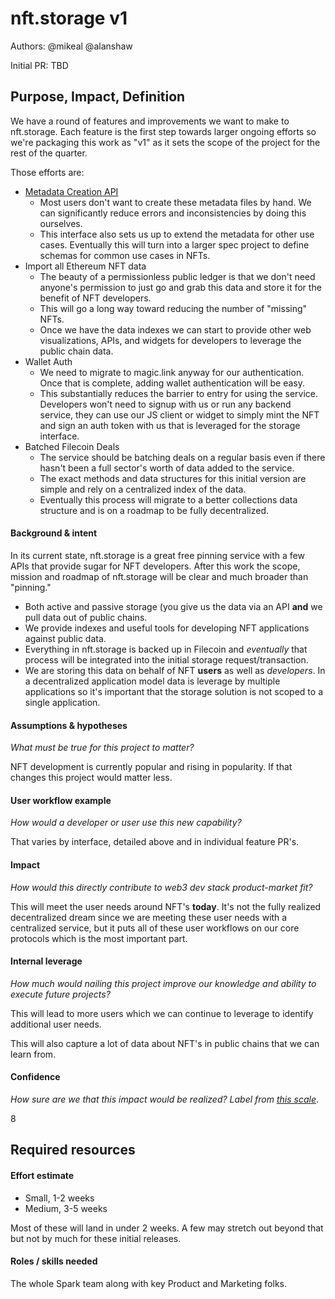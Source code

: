 # nft.storage v1 

Authors: @mikeal @alanshaw

Initial PR: TBD <!-- Reference the PR first proposing this document. Oooh, self-reference! -->

## Purpose, Impact, Definition 

We have a round of features and improvements we want to make to nft.storage.
Each feature is the first step towards larger ongoing efforts so we're packaging
this work as "v1" as it sets the scope of the project for the rest of the quarter.

Those efforts are:

* [Metadata Creation API](https://github.com/ipfs-shipyard/nft.storage/pull/56)
  * Most users don't want to create these metadata files by hand. We can significantly reduce
  errors and inconsistencies by doing this ourselves.
  * This interface also sets us up to extend the metadata for other use cases. Eventually this
  will turn into a larger spec project to define schemas for common use cases in NFTs.
* Import all Ethereum NFT data
  * The beauty of a permissionless public ledger is that we don't need anyone's permission
  to just go and grab this data and store it for the benefit of NFT developers.
  * This will go a long way toward reducing the number of "missing" NFTs.
  * Once we have the data indexes we can start to provide other web visualizations, APIs, and
  widgets for developers to leverage the public chain data.
* Wallet Auth
  * We need to migrate to magic.link anyway for our authentication. Once that is complete,
  adding wallet authentication will be easy.
  * This substantially reduces the barrier to entry for using the service. Developers
  won't need to signup with us or run any backend service, they can use our JS client
  or widget to simply mint the NFT and sign an auth token with us that is leveraged for the
  storage interface.
* Batched Filecoin Deals
  * The service should be batching deals on a regular basis even if there hasn't been a full
  sector's worth of data added to the service.
  * The exact methods and data structures for this initial version are simple and rely on 
  a centralized index of the data.
  * Eventually this process will migrate to a better collections data structure and is on a roadmap
  to be fully decentralized.

#### Background &amp; intent

In its current state, nft.storage is a great free pinning service with a few APIs that provide
sugar for NFT developers. After this work the scope, mission and roadmap of nft.storage will be clear
and much broader than "pinning."

* Both active and passive storage (you give us the data via an API **and** we pull data out of public chains.
* We provide indexes and useful tools for developing NFT applications against public data.
* Everything in nft.storage is backed up in Filecoin and *eventually* that process will be integrated
  into the initial storage request/transaction.
* We are storing this data on behalf of NFT **users** as well as *developers*. In a decentralized
  application model data is leverage by multiple applications so it's important that the storage
  solution is not scoped to a single application.

#### Assumptions &amp; hypotheses
_What must be true for this project to matter?_

NFT development is currently popular and rising in popularity. If that changes this project would
matter less.

#### User workflow example
_How would a developer or user use this new capability?_

That varies by interface, detailed above and in individual feature PR's.

#### Impact
_How would this directly contribute to web3 dev stack product-market fit?_

This will meet the user needs around NFT's **today**. It's not the fully realized decentralized
dream since we are meeting these user needs with a centralized service, but it puts all of these
user workflows on our core protocols which is the most important part.

#### Internal leverage
_How much would nailing this project improve our knowledge and ability to execute future projects?_

This will lead to more users which we can continue to leverage to identify additional user needs.

This will also capture a lot of data about NFT's in public chains that we can learn from.

#### Confidence
_How sure are we that this impact would be realized? Label from [this scale](https://medium.com/@nimay/inside-product-introduction-to-feature-priority-using-ice-impact-confidence-ease-and-gist-5180434e5b15)_.

8

## Required resources

#### Effort estimate

- Small, 1-2 weeks
- Medium, 3-5 weeks

Most of these will land in under 2 weeks. A few may stretch out beyond that but not by much for these
initial releases.

#### Roles / skills needed

The whole Spark team along with key Product and Marketing folks.
